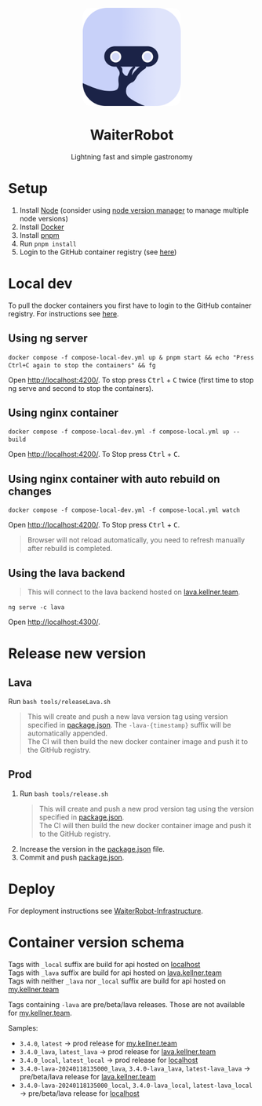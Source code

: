 <p align="center">
    <img src="documentation/wr-square-rounded.png" style="width:200px; border-radius: 15px;" alt="project logo"/>
</p>
<h1 align="center">WaiterRobot</h1>
<p align="center">Lightning fast and simple gastronomy</p>

# Setup

1. Install [Node](https://nodejs.org/) (consider using [node version manager](https://github.com/nvm-sh/nvm?tab=readme-ov-file#installing-and-updating) to manage multiple node versions)
2. Install [Docker](https://docs.docker.com/engine/install/)
3. Install [pnpm](https://pnpm.io/installation)
4. Run `pnpm install`
5. Login to the GitHub container registry (see [here](https://docs.github.com/en/packages/working-with-a-github-packages-registry/working-with-the-container-registry#authenticating-with-a-personal-access-token-classic))

# Local dev

To pull the docker containers you first have to login to the GitHub container registry.
For instructions see [here](https://docs.github.com/en/packages/working-with-a-github-packages-registry/working-with-the-container-registry#authenticating-with-a-personal-access-token-classic).

## Using ng server

```shell
docker compose -f compose-local-dev.yml up & pnpm start && echo "Press Ctrl+C again to stop the containers" && fg
```

Open [http://localhost:4200/](http://localhost:4200/). To stop press <kbd>Ctrl</kbd> + <kbd>C</kbd> twice (first time to stop ng serve and second to stop the containers).

## Using nginx container

```shell
docker compose -f compose-local-dev.yml -f compose-local.yml up --build
```

Open [http://localhost:4200/](http://localhost:4200/). To Stop press <kbd>Ctrl</kbd> + <kbd>C</kbd>.

## Using nginx container with auto rebuild on changes

```shell
docker compose -f compose-local-dev.yml -f compose-local.yml watch
```

Open [http://localhost:4200/](http://localhost:4200/). To Stop press <kbd>Ctrl</kbd> + <kbd>C</kbd>.

> Browser will not reload automatically, you need to refresh manually after rebuild is completed.

## Using the lava backend

> This will connect to the lava backend hosted on [lava.kellner.team](https://lava.kellner.team).

```shell
ng serve -c lava
```

Open [http://localhost:4300/](http://localhost:4200/).

# Release new version

## Lava

Run `bash tools/releaseLava.sh`

> This will create and push a new lava version tag using version specified in [package.json](package.json).
> The `-lava-{timestamp}` suffix will be automatically appended. \
> The CI will then build the new docker container image and push it to the GitHub registry.

## Prod

1. Run `bash tools/release.sh`
   > This will create and push a new prod version tag using the version specified in [package.json](package.json). \
   > The CI will then build the new docker container image and push it to the GitHub registry.
2. Increase the version in the [package.json](package.json) file.
3. Commit and push [package.json](package.json).

# Deploy

For deployment instructions see [WaiterRobot-Infrastructure](https://github.com/DatepollSystems/WaiterRobot-Infrastructure).

# Container version schema

Tags with `_local` suffix are build for api hosted on [localhost](http://localhost/api) \
Tags with `_lava` suffix are build for api hosted on [lava.kellner.team](https://lava.kellner.team/api)\
Tags with neither `_lava` nor `_local` suffix are build for api hosted on [my.kellner.team](https://my.kellner.team/api)

Tags containing `-lava` are pre/beta/lava releases. Those are not available for [my.kellner.team](https://my.kellner.team/api).

Samples:

- `3.4.0`, `latest` -> prod release for [my.kellner.team](https://my.kellner.team/api)
- `3.4.0_lava`, `latest_lava` -> prod release for [lava.kellner.team](https://lava.kellner.team/api)
- `3.4.0_local`, `latest_local` -> prod release for [localhost](http://localhost/api)
- `3.4.0-lava-20240118135000_lava`, `3.4.0-lava_lava`, `latest-lava_lava` -> pre/beta/lava release for [lava.kellner.team](https://lava.kellner.team/api)
- `3.4.0-lava-20240118135000_local`, `3.4.0-lava_local`, `latest-lava_local` -> pre/beta/lava release for [localhost](http://localhost/api)
